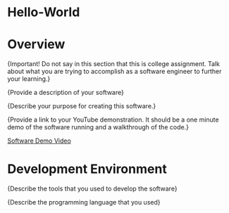# Hello-World
# Overview

{Important!  Do not say in this section that this is college assignment.  Talk about what you are trying to accomplish as a software engineer to further your learning.}

{Provide a description of your software}

{Describe your purpose for creating this software.}

{Provide a link to your YouTube demonstration.  It should be a one minute demo of the software running and a walkthrough of the code.}

[Software Demo Video](http://youtube.link.goes.here)

# Development Environment

{Describe the tools that you used to develop the software}

{Describe the programming language that you used}